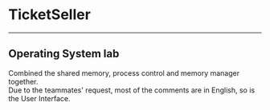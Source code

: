 # TicketSeller
----------------
## Operating System lab   
Combined the shared memory, process control and memory manager together.   
Due to the teammates' request, most of the comments are in English, so is the User Interface.   


